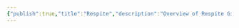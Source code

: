 ```yaml
---
{"publish":true,"title":"Respite","description":"Overview of Respite Gifts tag.","created":"Thursday, April 11th 2024, 6:02:18 pm","modified":"Friday, October 4th 2024, 12:25:07 am","cssclasses":"mado-heading"}
---
```


